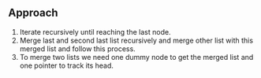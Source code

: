 ## Approach

1. Iterate recursively until reaching the last node.
2. Merge last and second last list recursively and merge other list with this merged list and follow this process.
3. To merge two lists we need one dummy node to get the merged list and one pointer to track its head.
